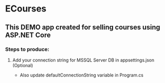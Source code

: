 # ECourses

## This DEMO app created for selling courses using ASP.NET Core

### Steps to produce:

1. Add your connection string for MSSQL Server DB in appsettings.json (Optional)

   - Also update defaultConnectionString variable in Program.cs
